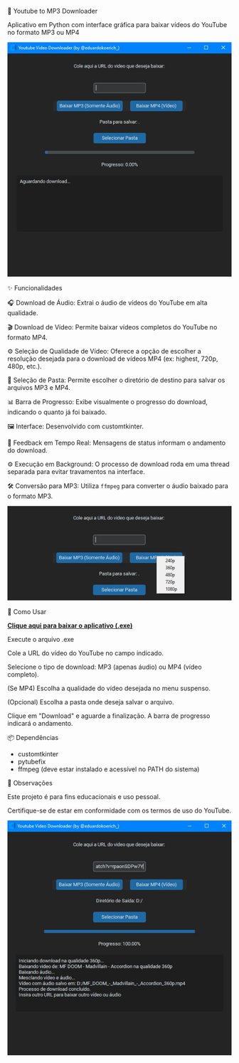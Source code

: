 🎵 Youtube to MP3 Downloader

  Aplicativo em Python com interface gráfica para baixar vídeos do YouTube no formato MP3 ou MP4

![Interface do App](assets/appfirst.jpg)

✨ Funcionalidades

  🎧 Download de Áudio: Extrai o áudio de vídeos do YouTube em alta qualidade.

  🎬 Download de Vídeo: Permite baixar vídeos completos do YouTube no formato MP4.

  ⚙️ Seleção de Qualidade de Vídeo: Oferece a opção de escolher a resolução desejada para o download de vídeos MP4 (ex: highest, 720p, 480p, etc.).

  📁 Seleção de Pasta: Permite escolher o diretório de destino para salvar os arquivos MP3 e MP4.

  📊 Barra de Progresso: Exibe visualmente o progresso do download, indicando o quanto já foi baixado.

  🖼️ Interface: Desenvolvido com customtkinter.

  🔄 Feedback em Tempo Real: Mensagens de status informam o andamento do download.

  ⚙️ Execução em Background: O processo de download roda em uma thread separada para evitar travamentos na interface.

  🛠️ Conversão para MP3: Utiliza `ffmpeg` para converter o áudio baixado para o formato MP3.

![Selecione a qualidade](assets/appquality.jpg)

🚀 Como Usar

  [**Clique aqui para baixar o aplicativo (.exe)**](https://github.com/eduardokoerich/Youtube-to-MP3-Downloader/releases/download/v1.1.0/youtube_downloader1.1.rar)

  Execute o arquivo .exe

  Cole a URL do vídeo do YouTube no campo indicado.

  Selecione o tipo de download: MP3 (apenas áudio) ou MP4 (vídeo completo).

  (Se MP4) Escolha a qualidade do vídeo desejada no menu suspenso.

  (Opcional) Escolha a pasta onde deseja salvar o arquivo.

  Clique em "Download" e aguarde a finalização. A barra de progresso indicará o andamento.

📦 Dependências

  - customtkinter
  - pytubefix
  - ffmpeg (deve estar instalado e acessível no PATH do sistema)

📝 Observações

  Este projeto é para fins educacionais e uso pessoal.

  Certifique-se de estar em conformidade com os termos de uso do YouTube.

![Pós-download](assets/appfinal.jpg)
